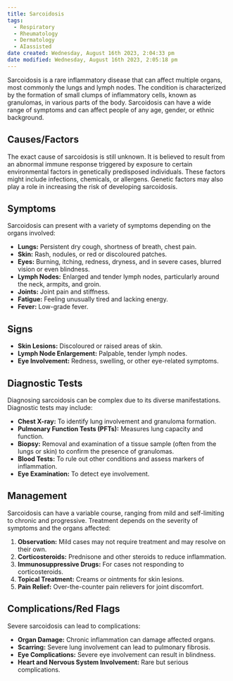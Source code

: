 ```yaml
---
title: Sarcoidosis
tags:
  - Respiratory
  - Rheumatology
  - Dermatology
  - AIassisted
date created: Wednesday, August 16th 2023, 2:04:33 pm
date modified: Wednesday, August 16th 2023, 2:05:18 pm
---
```

Sarcoidosis is a rare inflammatory disease that can affect multiple organs, most commonly the lungs and lymph nodes. The condition is characterized by the formation of small clumps of inflammatory cells, known as granulomas, in various parts of the body. Sarcoidosis can have a wide range of symptoms and can affect people of any age, gender, or ethnic background.

## Causes/Factors

The exact cause of sarcoidosis is still unknown. It is believed to result from an abnormal immune response triggered by exposure to certain environmental factors in genetically predisposed individuals. These factors might include infections, chemicals, or allergens. Genetic factors may also play a role in increasing the risk of developing sarcoidosis.

## Symptoms

Sarcoidosis can present with a variety of symptoms depending on the organs involved:

- **Lungs:** Persistent dry cough, shortness of breath, chest pain.
- **Skin:** Rash, nodules, or red or discoloured patches.
- **Eyes:** Burning, itching, redness, dryness, and in severe cases, blurred vision or even blindness.
- **Lymph Nodes:** Enlarged and tender lymph nodes, particularly around the neck, armpits, and groin.
- **Joints:** Joint pain and stiffness.
- **Fatigue:** Feeling unusually tired and lacking energy.
- **Fever:** Low-grade fever.

## Signs

- **Skin Lesions:** Discoloured or raised areas of skin.
- **Lymph Node Enlargement:** Palpable, tender lymph nodes.
- **Eye Involvement:** Redness, swelling, or other eye-related symptoms.

## Diagnostic Tests

Diagnosing sarcoidosis can be complex due to its diverse manifestations. Diagnostic tests may include:

- **Chest X-ray:** To identify lung involvement and granuloma formation.
- **Pulmonary Function Tests (PFTs):** Measures lung capacity and function.
- **Biopsy:** Removal and examination of a tissue sample (often from the lungs or skin) to confirm the presence of granulomas.
- **Blood Tests:** To rule out other conditions and assess markers of inflammation.
- **Eye Examination:** To detect eye involvement.

## Management

Sarcoidosis can have a variable course, ranging from mild and self-limiting to chronic and progressive. Treatment depends on the severity of symptoms and the organs affected:

1. **Observation:** Mild cases may not require treatment and may resolve on their own.
2. **Corticosteroids:** Prednisone and other steroids to reduce inflammation.
3. **Immunosuppressive Drugs:** For cases not responding to corticosteroids.
4. **Topical Treatment:** Creams or ointments for skin lesions.
5. **Pain Relief:** Over-the-counter pain relievers for joint discomfort.

## Complications/Red Flags

Severe sarcoidosis can lead to complications:

- **Organ Damage:** Chronic inflammation can damage affected organs.
- **Scarring:** Severe lung involvement can lead to pulmonary fibrosis.
- **Eye Complications:** Severe eye involvement can result in blindness.
- **Heart and Nervous System Involvement:** Rare but serious complications.